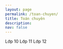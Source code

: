 ```yaml
---
layout: page
permalink: /toan-chuyen/
title: Toán chuyên
description: 
nav: false
---
```


Lớp 10
Lớp 11
Lớp 12
